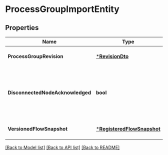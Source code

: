 # ProcessGroupImportEntity

## Properties
Name | Type | Description | Notes
------------ | ------------- | ------------- | -------------
**ProcessGroupRevision** | [***RevisionDto**](RevisionDTO.md) |  | [optional] [default to null]
**DisconnectedNodeAcknowledged** | **bool** | Acknowledges that this node is disconnected to allow for mutable requests to proceed. | [optional] [default to null]
**VersionedFlowSnapshot** | [***RegisteredFlowSnapshot**](RegisteredFlowSnapshot.md) |  | [optional] [default to null]

[[Back to Model list]](../README.md#documentation-for-models) [[Back to API list]](../README.md#documentation-for-api-endpoints) [[Back to README]](../README.md)


